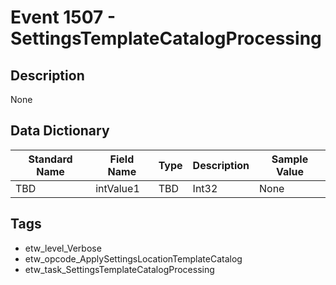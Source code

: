 # Event 1507 - SettingsTemplateCatalogProcessing

## Description
None

## Data Dictionary
|Standard Name|Field Name|Type|Description|Sample Value|
|---|---|---|---|---|
|TBD|intValue1|TBD|Int32|None|None|

## Tags
* etw_level_Verbose
* etw_opcode_ApplySettingsLocationTemplateCatalog
* etw_task_SettingsTemplateCatalogProcessing
